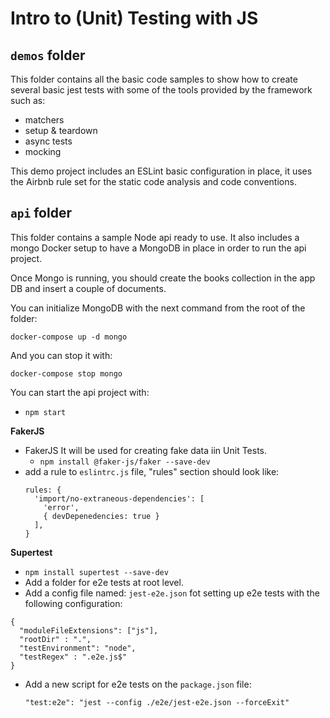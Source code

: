 # Intro to (Unit) Testing with JS

## `demos` folder
This folder contains all the basic code samples to show how to create several basic jest tests with some of the tools provided by the framework such as:
- matchers
- setup & teardown
- async tests
- mocking

This demo project includes an ESLint basic configuration in place, it uses the Airbnb rule set for the static code analysis and code conventions.

## `api` folder
This folder contains a sample Node api ready to use. It also includes a mongo Docker setup to have a MongoDB in place in order to run the api project.

Once Mongo is running, you should create the books collection in the app DB and insert a couple of documents.

You can initialize MongoDB with the next command from the root of the folder:

 `docker-compose up -d mongo`

And you can stop it with:

 `docker-compose stop mongo`

You can start the api project with:
- ``npm start``

__FakerJS__
- FakerJS It will be used for creating fake data iin Unit Tests.
  - `npm install @faker-js/faker --save-dev`
- add a rule to `eslintrc.js` file, "rules" section should look like:
  ```
  rules: {
    'import/no-extraneous-dependencies': [
      'error',
      { devDepenedencies: true }
    ],
  }
  ```

__Supertest__
  - `npm install supertest --save-dev`
  - Add a folder for e2e tests at root level.
  - Add a config file named: `jest-e2e.json` fot setting up e2e tests with the following configuration:
  ```
  {
    "moduleFileExtensions": ["js"],
    "rootDir" : ".",
    "testEnvironment": "node",
    "testRegex" : ".e2e.js$"
  }
  ```

  - Add a new script for e2e tests on the `package.json` file:
    ```
    "test:e2e": "jest --config ./e2e/jest-e2e.json --forceExit"
    ```
